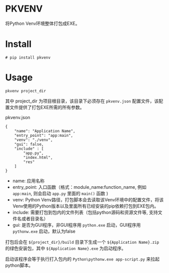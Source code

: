 # PKVENV

将Python Venv环境整体打包成EXE。

# Install

```
# pip install pkvenv
```

# Usage


```
pkvenv project_dir
```

其中 project_dir 为项目根目录，该目录下必须存在 `pkvenv.json` 配置文件，该配置文件提供了打包EXE所需的所有参数。

pkvenv.json

```
{
    "name": "Application Name",
    "entry_point": "app:main",
    "venv": "./venv",
    "gui": false,
    "include" : [
        "app.py",
        "index.html",
        "res"
    ]
}

```

* name: 应用名称
* entry_point: 入口函数（格式：module_name:function_name, 例如 `app:main`, 则会启动 `app.py` 里面的 `main()` 函数 ) 
* venv: Python Venv路径，打包脚本会去读取该Venv环境中的配置文件，将该Venv使用的Python版本以及里面所有已经安装的pip依赖打包到EXE包内。
* include: 需要打包到包内的文件列表（包括python源码和资源文件等, 支持文件名或者目录名）
* gui: 是否为GUI程序，非GUI程序用 `python.exe` 启动，GUI程序用 `pythonw.exe` 启动，默认为false

打包后会在 `${project_dir}/build` 目录下生成一个 `${Application Name}.zip` 的绿色安装包，其中 `${Application Name}.exe` 为启动程序。

启动该程序会等于执行打入包内的 `Python\pythonw.exe app-script.py` 来拉起python脚本。
